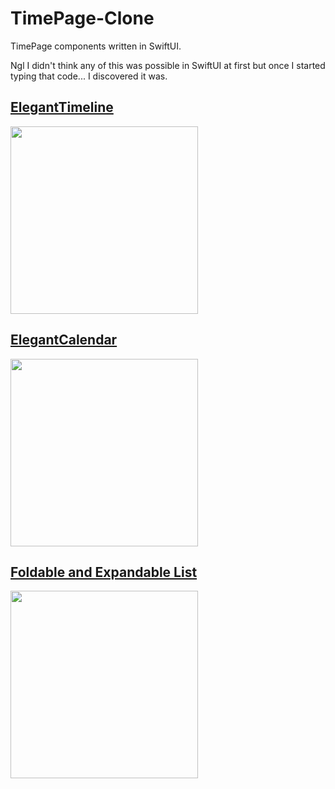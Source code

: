 # TimePage-Clone
TimePage components written in SwiftUI.

Ngl I didn't think any of this was possible in SwiftUI at first but once I started typing that code... I discovered it was. 

## [ElegantTimeline](https://github.com/ThasianX/ElegantTimeline-SwiftUI)
<img src="https://github.com/ThasianX/GIFs/blob/master/ElegantTimeline/demo.gif" width="300"/>

## [ElegantCalendar](https://github.com/ThasianX/ElegantCalendar)
<img src="https://github.com/ThasianX/GIFs/blob/master/ElegantCalendar/dark_demo.gif" width="300"/>

## [Foldable and Expandable List](https://github.com/ThasianX/Foldable-And-Expandable-List-SwiftUI)
<img src="https://github.com/ThasianX/GIFs/blob/master/Foldable-And-Expandable-List/demo.gif" width="300"/>

